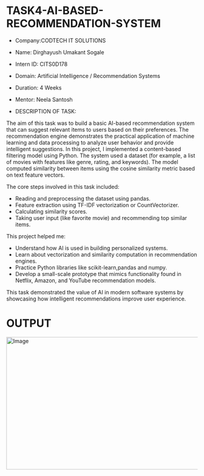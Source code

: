 # TASK4-AI-BASED-RECOMMENDATION-SYSTEM

 * Company:CODTECH IT SOLUTIONS

* Name: Dirghayush Umakant Sogale

* Intern ID: CITS0D178

 * Domain: Artificial Intelligence / Recommendation Systems

* Duration: 4 Weeks

* Mentor: Neela Santosh

*  DESCRIPTION OF TASK:

The aim of this task was to build a basic AI-based recommendation system that can suggest relevant items to users based on their preferences. The recommendation engine demonstrates the practical application of machine learning and data processing to analyze user behavior and provide intelligent suggestions.
In this project, I implemented a content-based filtering model using Python. The system used a dataset (for example, a list of movies with features like genre, rating, and keywords). The model computed similarity between items using the cosine similarity metric based on text feature vectors.

The core steps involved in this task included:

* Reading and preprocessing the dataset using pandas.
* Feature extraction using TF-IDF vectorization or CountVectorizer.
* Calculating similarity scores.
* Taking user input (like favorite movie) and recommending top similar items.

This project helped me:

* Understand how AI is used in building personalized systems.
* Learn about vectorization and similarity computation in recommendation engines.
* Practice Python libraries like scikit-learn,pandas and numpy.
* Develop a small-scale prototype that mimics functionality found in Netflix, Amazon, and YouTube recommendation models.

This task demonstrated the value of AI in modern software systems by showcasing how intelligent recommendations improve user experience.


# OUTPUT
<img width="508" height="348" alt="Image" src="https://github.com/user-attachments/assets/ebbae52e-a053-45ab-89f9-9588bad0e435" />








